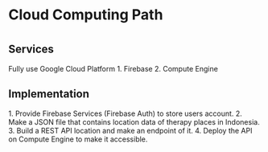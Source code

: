 <h1>Cloud Computing Path<h1>

<h2>Services</h2>
Fully use Google Cloud Platform
1. Firebase
2. Compute Engine
  
<h2>Implementation</h2>
1. Provide Firebase Services (Firebase Auth) to store users account.
2. Make a JSON file that contains location data of therapy places in Indonesia.
3. Build a REST API location and make an endpoint of it.
4. Deploy the API on Compute Engine to make it accessible.
